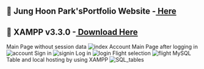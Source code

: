 ## 📝 Jung Hoon Park'sPortfolio Website -<a href="https://yalacha.com"> Here</a>

## 📝 XAMPP v3.3.0 -<a href="https://www.apachefriends.org/download.html"> Download Here</a>
Main Page without session data
![index](https://github.com/HoooonPark/Flight_Booking/assets/116849528/f40c6a49-e922-4f41-882e-ba07ba2f237a)
Account Main Page after logging in
![account](https://github.com/HoooonPark/Flight_Booking/assets/116849528/d51d565d-822b-4ada-9b58-10ac2da04975)
Sign in
![signin](https://github.com/HoooonPark/Flight_Booking/assets/116849528/26c416d3-ef46-46f9-b3ea-89298402b351)
Log in
![login](https://github.com/HoooonPark/Flight_Booking/assets/116849528/caf5630e-1c66-45c6-9def-6e7a630b0d32)
Flight selection
![flight](https://github.com/HoooonPark/Flight_Booking/assets/116849528/c450a9fc-ff24-443f-8235-f62bc87836b8)
MySQL Table and local hosting by using XAMPP
![SQL_tables](https://github.com/HoooonPark/Flight_Booking/assets/116849528/284c042a-9842-47b3-aba7-d0dbbab8a952)
